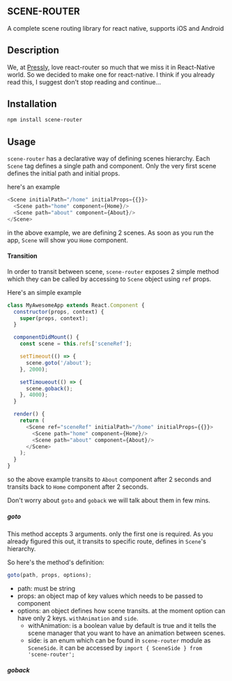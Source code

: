 ## SCENE-ROUTER

A complete scene routing library for react native, supports iOS and Android

## Description
We, at [Pressly](https://pressly.com), love react-router so much that we miss it in React-Native world. So we decided to make one for react-native. I think if you already read this, I suggest don't stop reading and continue...

## Installation

```bash
npm install scene-router
```

## Usage

`scene-router` has a declarative way of defining scenes hierarchy. Each `Scene` tag defines a single path and component. Only the very first scene defines the initial path and initial props.

here's an example

```js
<Scene initialPath="/home" initialProps={{}}>
  <Scene path="home" component={Home}/>
  <Scene path="about" component={About}/>
</Scene>
```

in the above example, we are defining 2 scenes. As soon as you run the app, `Scene` will show you `Home` component.

#### Transition

In order to transit between scene, `scene-router` exposes 2 simple method which they can be called by accessing to `Scene` object using `ref` props.

Here's an simple example

```js
class MyAwesomeApp extends React.Component {
  constructor(props, context) {
    super(props, context);
  }

  componentDidMount() {
    const scene = this.refs['sceneRef'];

    setTimeout(() => {
      scene.goto('/about');
    }, 2000);

    setTimoueout(() => {
      scene.goback();
    }, 4000);
  }

  render() {
    return (
      <Scene ref="sceneRef" initialPath="/home" initialProps={{}}>
        <Scene path="home" component={Home}/>
        <Scene path="about" component={About}/>
      </Scene>
    );
  }
}
```

so the above example transits to `About` component after 2 seconds and transits back to `Home` component after 2 seconds.

Don't worry about `goto` and `goback` we will talk about them in few mins.

##### goto

This method accepts 3 arguments. only the first one is required. As you already figured this out, it transits to specific route, defines in `Scene`'s
hierarchy.

So here's the method's definition:

```js
goto(path, props, options);
```

- path: must be string
- props: an object map of key values which needs to be passed to component
- options: an object defines how scene transits. at the moment option can have only 2 keys. `withAnimation` and `side`.
  - withAnimation: is a boolean value by default is true and it tells the scene manager that you want to have an animation between scenes.
  - side: is an enum which can be found in `scene-router` module as `SceneSide`. it can be accessed by `import { SceneSide } from 'scene-router';`


##### goback
